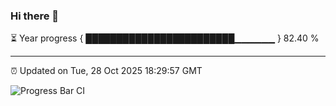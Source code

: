### Hi there 👋

⏳ Year progress { ████████████████████████▁▁▁▁▁▁ } 82.40 %

---

⏰ Updated on Tue, 28 Oct 2025 18:29:57 GMT

![Progress Bar CI](https://github.com/liununu/liununu/workflows/Progress%20Bar%20CI/badge.svg)
